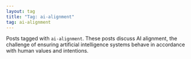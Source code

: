```yaml
---
layout: tag
title: "Tag: ai-alignment"
tag: ai-alignment
---
```


Posts tagged with `ai-alignment`. These posts discuss AI alignment, the challenge of ensuring artificial intelligence systems behave in accordance with human values and intentions. 